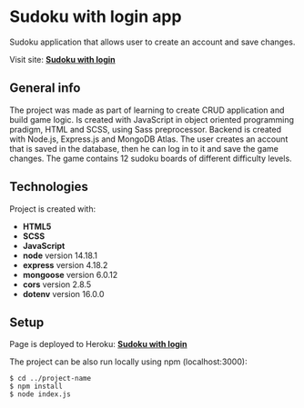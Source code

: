 # Sudoku with login app

Sudoku application that allows user to create an account and save changes.

Visit site: **[Sudoku with login](https://sudoku-login.vercel.app/)**

## General info

The project was made as part of learning to create CRUD application and build game logic. Is created with JavaScript in object oriented programming pradigm, HTML and SCSS, using Sass preprocessor. Backend is created with Node.js, Express.js and MongoDB Atlas. The user creates an account that is saved in the database, then he can log in to it and save the game changes. The game contains 12 sudoku boards of different difficulty levels.

## Technologies

Project is created with:

- **HTML5**
- **SCSS**
- **JavaScript**
- **node** version 14.18.1
- **express** version 4.18.2
- **mongoose** version 6.0.12
- **cors** version 2.8.5
- **dotenv** version 16.0.0

## Setup

Page is deployed to Heroku: **[Sudoku with login](https://sudoku-login.vercel.app/)**

The project can be also run locally using npm (localhost:3000):

```
$ cd ../project-name
$ npm install
$ node index.js
```
